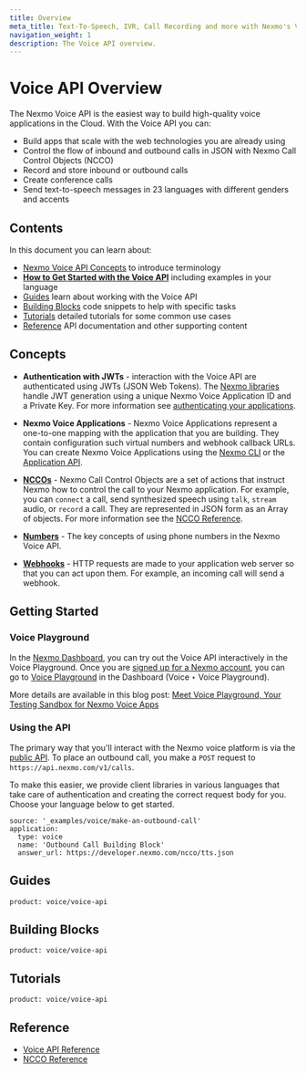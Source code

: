 ```yaml
---
title: Overview
meta_title: Text-To-Speech, IVR, Call Recording and more with Nexmo's Voice API
navigation_weight: 1
description: The Voice API overview.
---
```


# Voice API Overview

The Nexmo Voice API is the easiest way to build high-quality voice applications in the Cloud. With the Voice API you can:

* Build apps that scale with the web technologies you are already using
* Control the flow of inbound and outbound calls in JSON with Nexmo Call Control Objects (NCCO)
* Record and store inbound or outbound calls
* Create conference calls
* Send text-to-speech messages in 23 languages with different genders and accents

## Contents

In this document you can learn about:

* [Nexmo Voice API Concepts](#concepts) to introduce terminology
* [**How to Get Started with the Voice API**](#getting-started) including examples in your language
* [Guides](#guides) learn about working with the Voice API
* [Building Blocks](#building-blocks) code snippets to help with specific tasks
* [Tutorials](#tutorials) detailed tutorials for some common use cases
* [Reference](#reference) API documentation and other supporting content

## Concepts

* **Authentication with JWTs** - interaction with the Voice API are authenticated using JWTs (JSON Web Tokens). The [Nexmo libraries](/tools) handle JWT generation using a unique Nexmo Voice Application ID and a Private Key. For more information see [authenticating your applications](/concepts/guides/authentication).

* **Nexmo Voice Applications** - Nexmo Voice Applications represent a one-to-one mapping with the application that you are building. They contain configuration such virtual numbers and webhook callback URLs. You can create Nexmo Voice Applications using the [Nexmo CLI](/tools) or the [Application API](/concepts/guides/applications).

* **[NCCOs](/voice/voice-api/ncco-reference)** - Nexmo Call Control Objects are a set of actions that instruct Nexmo how to control the call to your Nexmo application. For example, you can `connect` a call, send synthesized speech using `talk`, `stream` audio, or `record` a call. They are represented in JSON form as an Array of objects. For more information see the [NCCO Reference](/voice/voice-api/ncco-reference).

* **[Numbers](/voice/voice-api/guides/numbers)** - The key concepts of using phone numbers in the Nexmo Voice API.

* **[Webhooks](/concepts/guides/webhooks)** - HTTP requests are made to your application web server so that you can act upon them. For example, an incoming call will send a webhook.

## Getting Started

### Voice Playground

In the [Nexmo Dashboard](https://dashboard.nexmo.com), you can try out the Voice API interactively in the Voice Playground. Once you are [signed up for a Nexmo account](https://dashboard.nexmo.com/signup), you can go to [Voice Playground](https://dashboard.nexmo.com/voice/playground) in the Dashboard (Voice ‣ Voice Playground).

More details are available in this blog post: [Meet Voice Playground, Your Testing Sandbox for Nexmo Voice Apps](https://www.nexmo.com/blog/2017/12/12/voice-playground-testing-sandbox-nexmo-voice-apps/)

### Using the API

The primary way that you'll interact with the Nexmo voice platform is via the [public API](/voice/voice-api/api-reference). To place an outbound call, you make a `POST` request to `https://api.nexmo.com/v1/calls`.

To make this easier, we provide client libraries in various languages that take care of authentication and creating the correct request body for you. Choose your language below to get started.

```building_blocks
source: '_examples/voice/make-an-outbound-call'
application:
  type: voice
  name: 'Outbound Call Building Block'
  answer_url: https://developer.nexmo.com/ncco/tts.json
```

## Guides

```concept_list
product: voice/voice-api
```


## Building Blocks

```building_block_list
product: voice/voice-api
```

## Tutorials

```tutorials
product: voice/voice-api
```

## Reference

* [Voice API Reference](/api/voice)
* [NCCO Reference](/voice/voice-api/ncco-reference)

